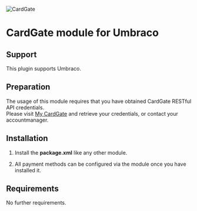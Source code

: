 ![CardGate](https://cdn.curopayments.net/thumb/200/logos/cardgate.png)

# CardGate module for Umbraco

## Support

This plugin supports Umbraco.

## Preparation

The usage of this module requires that you have obtained CardGate RESTful API credentials.  
Please visit [My CardGate](https://my.cardgate.com/) and retrieve your credentials, or contact your accountmanager.

## Installation

1. Install the **package.xml** like any other module.

2. All payment methods can be configured via the module once you have installed it.

## Requirements

No further requirements.
